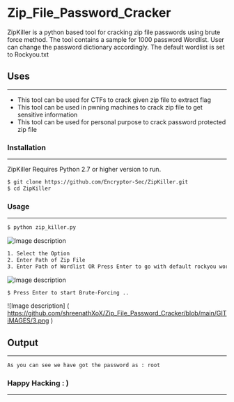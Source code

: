# Zip_File_Password_Cracker
ZipKiller is a python based tool for cracking zip file passwords using brute force method. 
The tool contains a sample for 1000 password Wordlist. User can change the password dictionary accordingly. The default wordlist is set to Rockyou.txt


## Uses
---
  - This tool can be used for CTFs to crack given zip file to extract flag
  - This tool can be used in pwning machines to crack zip file to get sensitive information
  - This tool can be used for personal purpose to crack password protected zip file



### Installation
----
ZipKiller Requires Python 2.7 or higher version to run.

```sh
$ git clone https://github.com/Encryptor-Sec/ZipKiller.git
$ cd ZipKiller
```

### Usage
---
```sh
$ python zip_killer.py
```
![Image description](https://github.com/shreenathXoX/Zip_File_Password_Cracker/blob/main/GITiMAGES/1.png)

```sh
1. Select the Option
2. Enter Path of Zip File
3. Enter Path of Wordlist OR Press Enter to go with default rockyou wordlist
```
![Image description](https://github.com/shreenathXoX/Zip_File_Password_Cracker/blob/main/GITiMAGES/2.png)


```sh
$ Press Enter to start Brute-Forcing ..
```
![Image description] ( https://github.com/shreenathXoX/Zip_File_Password_Cracker/blob/main/GITiMAGES/3.png )



## Output
----
```sh
As you can see we have got the password as : root
```



### Happy Hacking : )
---






  
